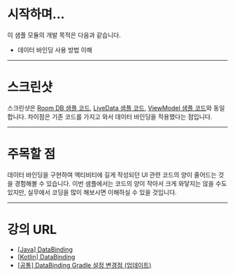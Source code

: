 # 시작하며...

이 샘플 모듈의 개발 목적은 다음과 같습니다.

* 데이터 바인딩 사용 방법 이해

---

# 스크린샷

스크린샷은 [Room DB 샘플 코드](../room_ex/), [LiveData 샘플 코드](../livedata_ex/), 
[ViewModel 샘플 코드](../viewmodel_ex)와 동일합니다. 
차이점은 기존 코드를 가지고 와서 데이터 바인딩을 적용했다는 점입니다.

---

# 주목할 점

데이터 바인딩을 구현하여 액티비티에 길게 작성되던 UI 관련 코드의 양이 줄어드는 것을 경험해볼 수 있습니다. 
이번 샘플에서는 코드의 양이 작아서 크게 와닿지는 않을 수도 있지만, 
실무에서 코딩을 많이 해보시면 이해하실 수 있을 것입니다.

---

# 강의 URL

* [[Java] DataBinding](https://www.inflearn.com/course/%EB%AA%A8%EB%8D%98-%EC%95%88%EB%93%9C%EB%A1%9C%EC%9D%B4%EB%93%9C-%EC%BD%94%ED%8B%80%EB%A6%B0-%EC%A0%9C%ED%8A%B8%ED%8C%A9/lecture/49132)
* [[Kotlin] DataBinding](https://www.inflearn.com/course/%EB%AA%A8%EB%8D%98-%EC%95%88%EB%93%9C%EB%A1%9C%EC%9D%B4%EB%93%9C-%EC%BD%94%ED%8B%80%EB%A6%B0-%EC%A0%9C%ED%8A%B8%ED%8C%A9/lecture/49133)
* [[공통] DataBinding Gradle 설정 변경점 (업데이트)](https://www.inflearn.com/course/%EB%AA%A8%EB%8D%98-%EC%95%88%EB%93%9C%EB%A1%9C%EC%9D%B4%EB%93%9C-%EC%BD%94%ED%8B%80%EB%A6%B0-%EC%A0%9C%ED%8A%B8%ED%8C%A9/lecture/49134)